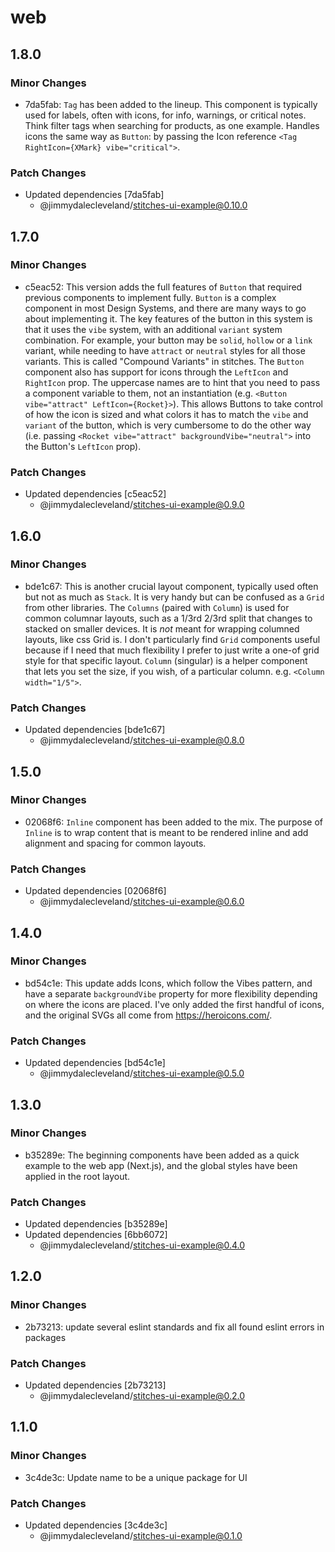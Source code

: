 # web

## 1.8.0

### Minor Changes

- 7da5fab: `Tag` has been added to the lineup. This component is typically used for labels, often with icons, for info, warnings, or critical notes. Think filter tags when searching for products, as one example. Handles icons the same way as `Button`: by passing the Icon reference `<Tag RightIcon={XMark} vibe="critical">`.

### Patch Changes

- Updated dependencies [7da5fab]
  - @jimmydalecleveland/stitches-ui-example@0.10.0

## 1.7.0

### Minor Changes

- c5eac52: This version adds the full features of `Button` that required previous components to implement fully. `Button` is a complex component in most Design Systems, and there are many ways to go about implementing it. The key features of the button in this system is that it uses the `vibe` system, with an additional `variant` system combination. For example, your button may be `solid`, `hollow` or a `link` variant, while needing to have `attract` or `neutral` styles for all those variants. This is called "Compound Variants" in stitches. The `Button` component also has support for icons through the `LeftIcon` and `RightIcon` prop. The uppercase names are to hint that you need to pass a component variable to them, not an instantiation (e.g. `<Button vibe="attract" LeftIcon={Rocket}>`). This allows Buttons to take control of how the icon is sized and what colors it has to match the `vibe` and `variant` of the button, which is very cumbersome to do the other way (i.e. passing `<Rocket vibe="attract" backgroundVibe="neutral">` into the Button's `LeftIcon` prop).

### Patch Changes

- Updated dependencies [c5eac52]
  - @jimmydalecleveland/stitches-ui-example@0.9.0

## 1.6.0

### Minor Changes

- bde1c67: This is another crucial layout component, typically used often but not as much as `Stack`. It is very handy but can be confused as a `Grid` from other libraries. The `Columns` (paired with `Column`) is used for common columnar layouts, such as a 1/3rd 2/3rd split that changes to stacked on smaller devices. It is _not_ meant for wrapping columned layouts, like css Grid is. I don't particularly find `Grid` components useful because if I need that much flexibility I prefer to just write a one-of grid style for that specific layout. `Column` (singular) is a helper component that lets you set the size, if you wish, of a particular column. e.g. `<Column width="1/5">`.

### Patch Changes

- Updated dependencies [bde1c67]
  - @jimmydalecleveland/stitches-ui-example@0.8.0

## 1.5.0

### Minor Changes

- 02068f6: `Inline` component has been added to the mix. The purpose of `Inline` is to wrap content that is meant to be rendered inline and add alignment and spacing for common layouts.

### Patch Changes

- Updated dependencies [02068f6]
  - @jimmydalecleveland/stitches-ui-example@0.6.0

## 1.4.0

### Minor Changes

- bd54c1e: This update adds Icons, which follow the Vibes pattern, and have a separate `backgroundVibe` property for more flexibility depending on where the icons are placed. I've only added the first handful of icons, and the original SVGs all come from https://heroicons.com/.

### Patch Changes

- Updated dependencies [bd54c1e]
  - @jimmydalecleveland/stitches-ui-example@0.5.0

## 1.3.0

### Minor Changes

- b35289e: The beginning components have been added as a quick example to the web app (Next.js), and the global styles have been applied in the root layout.

### Patch Changes

- Updated dependencies [b35289e]
- Updated dependencies [6bb6072]
  - @jimmydalecleveland/stitches-ui-example@0.4.0

## 1.2.0

### Minor Changes

- 2b73213: update several eslint standards and fix all found eslint errors in packages

### Patch Changes

- Updated dependencies [2b73213]
  - @jimmydalecleveland/stitches-ui-example@0.2.0

## 1.1.0

### Minor Changes

- 3c4de3c: Update name to be a unique package for UI

### Patch Changes

- Updated dependencies [3c4de3c]
  - @jimmydalecleveland/stitches-ui-example@0.1.0
